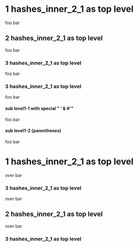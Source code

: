 # 1 hashes_inner_2_1 as top level

foo bar

## 2 hashes_inner_2_1 as top level

foo bar

### 3 hashes_inner_2_1 as top level

foo bar

### 3 hashes_inner_2_1 as top level

foo bar

#### sub level1-1 with special " ' & #'"

foo bar

#### sub level1-2 (parentheses)

foo bar

# 1 hashes_inner_2_1 as top level

over bar

### 3 hashes_inner_2_1 as top level

over bar

## 2 hashes_inner_2_1 as top level

over bar

### 3 hashes_inner_2_1 as top level